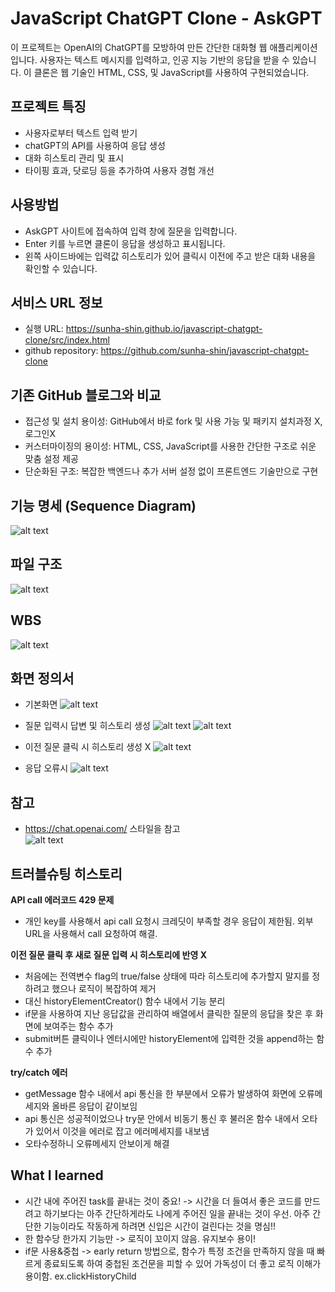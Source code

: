 # JavaScript ChatGPT Clone - AskGPT
이 프로젝트는 OpenAI의 ChatGPT를 모방하여 만든 간단한 대화형 웹 애플리케이션입니다. 사용자는 텍스트 메시지를 입력하고, 인공 지능 기반의 응답을 받을 수 있습니다. 이 클론은 웹 기술인 HTML, CSS, 및 JavaScript를 사용하여 구현되었습니다.



## 프로젝트 특징
* 사용자로부터 텍스트 입력 받기
* chatGPT의 API를 사용하여 응답 생성
* 대화 히스토리 관리 및 표시
* 타이핑 효과, 닷로딩 등을 추가하여 사용자 경험 개선



## 사용방법
* AskGPT 사이트에 접속하여 입력 창에 질문을 입력합니다.
* Enter 키를 누르면 클론이 응답을 생성하고 표시됩니다.
* 왼쪽 사이드바에는 입력값 히스토리가 있어 클릭시 이전에 주고 받은 대화 내용을 확인할 수 있습니다.



## 서비스 URL 정보
* 실행 URL: https://sunha-shin.github.io/javascript-chatgpt-clone/src/index.html
* github repository: https://github.com/sunha-shin/javascript-chatgpt-clone
    


## 기존 GitHub 블로그와 비교
* 접근성 및 설치 용이성: GitHub에서 바로 fork 및 사용 가능 및 패키지 설치과정 X, 로그인X
* 커스터마이징의 용이성: HTML, CSS, JavaScript를 사용한 간단한 구조로 쉬운 맞춤 설정 제공
* 단순화된 구조: 복잡한 백엔드나 추가 서버 설정 없이 프론트엔드 기술만으로 구현


## 기능 명세 (Sequence Diagram)
![alt text](./img/SequenceDiagram.png)


## 파일 구조
![alt text](./img/fileStructure.png)



## WBS
![alt text](./img/wbs.png)



## 화면 정의서
  * 기본화면 
  ![alt text](./img/defaultView.png)

  * 질문 입력시 답변 및 히스토리 생성
    ![alt text](./img/inputHello.png)
    ![alt text](./img/inputLongWords.png)

  * 이전 질문 클릭 시 히스토리 생성 X
    ![alt text](./img/historyClick.png)

  * 응답 오류시
  ![alt text](./img/resError.png) 


## 참고
  * https://chat.openai.com/ 스타일을 참고 <br>
  ![alt text](./img/chatGPT.png)
    

## 트러블슈팅 히스토리
**API call 에러코드 429 문제**
   - 개인 key를 사용해서 api call 요청시 크레딧이 부족할 경우 응답이 제한됨. 외부 URL을 사용해서 call 요청하여 해결. <br>


**이전 질문 클릭 후 새로 질문 입력 시 히스토리에 반영 X**
   - 처음에는 전역변수 flag의 true/false 상태에 따라 히스토리에 추가할지 말지를 정하려고 했으나 로직이 복잡하여 제거
   - 대신 historyElementCreator() 함수 내에서 기능 분리
   - if문을 사용하여 지난 응답값을 관리하여 배열에서 클릭한 질문의 응답을 찾은 후 화면에 보여주는 함수 추가
   - submit버튼 클릭이나 엔터시에만 historyElement에 입력한 것을 append하는 함수 추가<br>


**try/catch 에러**
   - getMessage 함수 내에서 api 통신을 한 부분에서 오류가 발생하여 화면에 오류메세지와 올바른 응답이 같이보임
   - api 통신은 성공적이었으나 try문 안에서 비동기 통신 후 불러온 함수 내에서 오타가 있어서 이것을 에러로 잡고 에러메세지를 내보냄
   - 오타수정하니 오류메세지 안보이게 해결<br>


## What I learned
   - 시간 내에 주어진 task를 끝내는 것이 중요! -> 시간을 더 들여서 좋은 코드를 만드려고 하기보다는 아주 간단하게라도 나에게 주어진 일을 끝내는 것이 우선. 아주 간단한 기능이라도 작동하게 하려면 신입은 시간이 걸린다는 것을 명심!!
   - 한 함수당 한가지 기능만 -> 로직이 꼬이지 않음. 유지보수 용이!
   - if문 사용&중첩 -> early return 방법으로, 함수가 특정 조건을 만족하지 않을 때 빠르게 종료되도록 하여 중첩된 조건문을 피할 수 있어 가독성이 더 좋고 로직 이해가 용이함. ex.clickHistoryChild
